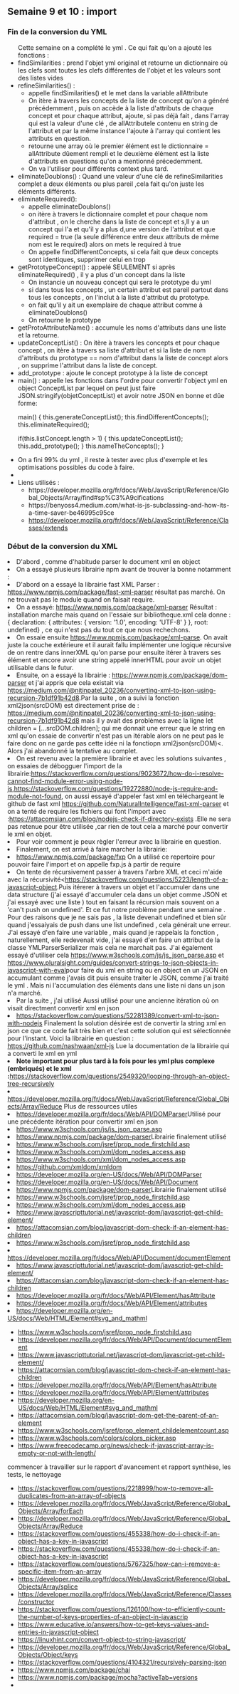 ## Semaine 9 et 10 : import 

### Fin de la conversion du YML 

<ul>Cette semaine on a complété le yml . Ce qui fait qu'on a ajouté les fonctions : 
	<li>findSimilarities : prend l'objet yml original et retourne un dictionnaire où les clefs sont toutes les clefs différentes de l'objet et les valeurs sont des listes vides</li>
	<li>refineSimilarities() : 
		<ul>
			<li>appelle findSimilarities() et le met dans la variable allAttribute</li>
			<li>On itère à travers les concepts de la liste de concept qu'on a généré précédemment , puis on accède à la liste d'attributs de chaque concept et pour chaque attribut, ajoute, si pas déjà fait , dans l'array  qui est la valeur d'une clé , de allAttributele contenu en string de l'attribut et par la même instance l'ajoute à l'array qui contient les attributs en question.</li>
			<li>retourne une array où le premier élément est le dictionnaire  = allAttribute dûement rempli et le deuxième élément est la liste d'attributs en questions qu'on a mentionné précedemment.</li>
			<li>On va l'utiliser pour différents context plus tard.</li>
		</ul>
	</li>
	<li>eliminateDoublons() : Quand une valeur d'une clé de refineSimilarities complet a deux éléments ou plus pareil ,cela fait qu'on juste les éléments différents. </li>
	<li>eliminateRequired(): 
		<ul>
			<li>appelle eliminateDoublons()</li>
			<li>on itère à travers le dictionnaire complet et pour chaque nom d'attribut , on le cherche dans la liste de concept et s,Il y a un concept qui l'a et qu'il y a plus d,une version de l'attribut et que required = true (la seule différence entre deux attributs de même nom est le required) alors on mets le required à true </li>
			<li>On appelle findDifferentConcepts, si cela fait que deux concepts sont identiques, supprimer celui en trop</li>
		</ul>
	</li>
	<li>getPrototypeConcept() : appelé SEULEMENT si après eliminateRequired() , il y a plus d'un concept dans la liste
		<ul>
			<li>On instancie un nouveau concept qui sera le prototype du yml</li>
			<li>si dans tous les concepts , un certain attribut est pareil partout dans tous les concepts , on l'inclut à la liste d'attribut du prototype.</li>
			<li>on fait qu'il y ait un exemplaire de chaque attribut comme à eliminateDoublons()</li>
			<li>On retourne le prototype </li>
		</ul>
	</li>
	<li>getProtoAttributeName() : accumule les noms d'attributs dans une liste et la retourne.</li>
	<li>updateConceptList() : On itère à travers les concepts et pour chaque concept , on itère à travers sa liste d'attribut et si la liste de nom d'attributs du prototype == nom d'attribut dans la liste de concept alors , on supprime l'attribut dans la liste de concept.
	</li>
	<li>add_prototype : ajoute le concept prototype à la liste de concept</li>
	<li>main() : appelle les fonctions dans l'ordre pour convertir l'object yml en object ConceptList par lequel on peut just faire JSON.stringify(objetConceptList) et avoir notre JSON en bonne et dûe forme: 
<p>
	main()
{
this.generateConceptList();
this.findDifferentConcepts();
this.eliminateRequired();


if(this.listConcept.length > 1)
{
    this.updateConceptList();
    this.add_prototype(); 
}
this.nameTheConcepts();
}
</p>
	</li>
	<li>On a fini 99% du yml , il reste à tester avec plus d'exemple et  les optimisations possibles du code à faire.<li>
	<li>Liens utilisés : 
		<ul>
			<li><a href = "https://developer.mozilla.org/fr/docs/Web/JavaScript/Reference/Global_Objects/Array/find#sp%C3%A9cifications"></a>https://developer.mozilla.org/fr/docs/Web/JavaScript/Reference/Global_Objects/Array/find#sp%C3%A9cifications</li>
			<li><a href="https://benyoss4.medium.com/what-is-js-subclassing-and-how-its-a-time-saver-be46995c95ce"></a>https://benyoss4.medium.com/what-is-js-subclassing-and-how-its-a-time-saver-be46995c95ce</li>
			<li><a href ="https://developer.mozilla.org/fr/docs/Web/JavaScript/Reference/Classes/extends">https://developer.mozilla.org/fr/docs/Web/JavaScript/Reference/Classes/extends</a></li>
		</ul>
	</li>
</ul>

### Début de la conversion du XML 

<li>D'abord , comme d'habitude parser le document xml en object </li>
<li> On a essayé plusieurs librairie npm avant de trouver la bonne notamment : 
	<li>D'abord on a essayé la librairie fast XML Parser : <a href="https://www.npmjs.com/package/fast-xml-parser">https://www.npmjs.com/package/fast-xml-parser</a> résultat pas marché. On ne trouvait pas le module quand on faisait require.
<li>On a essayé: <a href="https://www.npmjs.com/package/xml-parser">https://www.npmjs.com/package/xml-parser</a> Résultat : installation marche mais quand on l'essaie sur bibliotheque.xml cela donne : {
  declaration: { attributes: { version: '1.0', encoding: 'UTF-8' } },
  root: undefined} , ce qui n'est pas du tout ce que nous rechechons.</li>

<li>On essaie ensuite <a href="https://www.npmjs.com/package/xml-parse">https://www.npmjs.com/package/xml-parse</a>. On avait juste la couche extérieure et il aurait fallu implémenter une logique récursive de on rentre dans innerXML qu'on parse pour ensuite itérer à travers ses élément et encore avoir une string appelé innerHTML pour avoir un objet utilisable dans le futur. </li>

<li>Ensuite, on a essayé la librairie : <a href="https://www.npmjs.com/package/dom-parser">https://www.npmjs.com/package/dom-parser</a> 
et j'ai appris que cela existait via <a href="https://medium.com/@nitinpatel_20236/converting-xml-to-json-using-recursion-7b1df91b42d8">https://medium.com/@nitinpatel_20236/converting-xml-to-json-using-recursion-7b1df91b42d8</a>.Par la suite , on a suivi la fonction xml2json(srcDOM) est directement prise de : <a href="https://medium.com/@nitinpatel_20236/converting-xml-to-json-using-recursion-7b1df91b42d8">https://medium.com/@nitinpatel_20236/converting-xml-to-json-using-recursion-7b1df91b42d8</a> mais il y avait des problèmes avec la ligne let children = [...srcDOM.children]; qui me donnait une erreur que le string en xml qu'on essaie de convertir n'est pas un itérable alors on ne peut pas le faire donc on ne garde pas cette idée ni la fonctiopn xml2json(srcDOM)<. Alors j'ai abandonné la tentative au complet. </li>

<li>On est revenu avec la première librairie et avec les solutions suivantes , on essaies de débogguer l'import de la librairie:<a href="https://stackoverflow.com/questions/9023672/how-do-i-resolve-cannot-find-module-error-using-node-js">https://stackoverflow.com/questions/9023672/how-do-i-resolve-cannot-find-module-error-using-node-js</a>,<a href="https://stackoverflow.com/questions/19272880/node-js-require-and-module-not-found">https://stackoverflow.com/questions/19272880/node-js-require-and-module-not-found</a>, on aussi essayé d'appeler fast xml en téléchargeant le github de fast xml <a href="https://github.com/NaturalIntelligence/fast-xml-parser">https://github.com/NaturalIntelligence/fast-xml-parser</a> et on a tenté de require les fichiers qui font l'import avec :<a href="https://attacomsian.com/blog/nodejs-check-if-directory-exists">https://attacomsian.com/blog/nodejs-check-if-directory-exists</a> .Elle ne sera pas retenue pour être utilisée ,car rien de tout cela a marché pour convertir le xml en objet.</li>

<li>Pour voir comment je peux règler l'erreur avec la librairie en question.</li>
<li>Finalement, on est arrivé à faire marcher la librairie:<li><a href="https://www.npmjs.com/package/fxp">https://www.npmjs.com/package/fxp</a> On a utilisé ce repertoire pour pouvoir faire l'import et on appelle fxp.js à partir de require </li>
<li>On tente de récursivement passer à travers l'arbre XML et ceci m'aide avec la récursivité<<a href="https://stackoverflow.com/questions/5223/length-of-a-javascript-object">https://stackoverflow.com/questions/5223/length-of-a-javascript-object</a>.Puis itérerer à travers un objet et l'accumuler dans une data structure (j'ai essayé d'accumuler cela dans un objet comme JSON et j'ai essayé avec une liste ) tout en faisant la récursion mais souvent on a 'can't push on undefined'. Et ce fut notre problème pendant  une semaine . Pour des raisons que je ne sais pas , la liste devenait undefined et bien sûr quand j'essaiyais de push dans une list undefined , cela générait une erreur. J'ai essayé d'en faire une variable , mais quand je rappelais la fonction , naturellement, elle redevenait vide, j'ai essayé d'en faire un attribut de la classe YMLParserSerializer mais cela ne marchait pas. J'ai également essayé d'utiliser cela <a href="https://www.w3schools.com/js/js_json_parse.asp">https://www.w3schools.com/js/js_json_parse.asp</a> et <a href="https://www.pluralsight.com/guides/convert-strings-to-json-objects-in-javascript-with-eval">https://www.pluralsight.com/guides/convert-strings-to-json-objects-in-javascript-with-eval</a>pour faire du xml en string ou en object en un JSON en accumulant comme j'avais dit puis ensuite traiter le JSON, comme j'ai traité le yml . Mais ni l'accumulation des éléments dans une liste ni dans un json n'a marché.</li>
<li> Par la suite , j'ai utilisé Aussi utilisé pour une ancienne itération où on visait directment convertir xml en json</li>
<li><a href="https://stackoverflow.com/questions/52281389/convert-xml-to-json-with-nodejs">https://stackoverflow.com/questions/52281389/convert-xml-to-json-with-nodejs</a> Finalement la solution désirée est de convertir la string xml en json ce que ce code fait très bien et c'est cette solution qui est sélectionnée pour l'instant. Voici la librairie en question : <a href="https://github.com/nashwaan/xml-js">https://github.com/nashwaan/xml-js</a> Lue la documentation de la librairie qui a converti le xml en yml</li>
<li><b>Note important pour plus tard à la fois pour les yml plus complexe (embriqués) et le xml :</b><a href="https://stackoverflow.com/questions/2549320/looping-through-an-object-tree-recursively">https://stackoverflow.com/questions/2549320/looping-through-an-object-tree-recursively</a></li>


<li><a href="https://developer.mozilla.org/fr/docs/Web/JavaScript/Reference/Global_Objects/Array/Reduce">https://developer.mozilla.org/fr/docs/Web/JavaScript/Reference/Global_Objects/Array/Reduce</a> Plus de ressources utiles </li>
<li><a href="https://developer.mozilla.org/fr/docs/Web/API/DOMParser">https://developer.mozilla.org/fr/docs/Web/API/DOMParser</a>Utilisé pour une précédente itération pour convertir xml en json </li>
<li><a href="https://www.w3schools.com/js/js_json_parse.asp">https://www.w3schools.com/js/js_json_parse.asp</a></li>
<li><a href="https://www.npmjs.com/package/dom-parser">https://www.npmjs.com/package/dom-parser</a>Librairie finalement utilisé</li>
<li><a href="https://www.w3schools.com/jsref/prop_node_firstchild.asp">https://www.w3schools.com/jsref/prop_node_firstchild.asp</a> </li>
<li><a href="https://www.w3schools.com/xml/dom_nodes_access.asp">https://www.w3schools.com/xml/dom_nodes_access.asp</a></li>
<li><a href="https://www.w3schools.com/xml/dom_nodes_access.asp">https://www.w3schools.com/xml/dom_nodes_access.asp</a></li>

<li><a href="https://github.com/xmldom/xmldom">https://github.com/xmldom/xmldom</a></li>
<li><a href="https://developer.mozilla.org/en-US/docs/Web/API/DOMParser">https://developer.mozilla.org/en-US/docs/Web/API/DOMParser</a></li>
<li><a href="https://developer.mozilla.org/en-US/docs/Web/API/Document">https://developer.mozilla.org/en-US/docs/Web/API/Document</a></li>
<li><a href="https://www.npmjs.com/package/dom-parser">https://www.npmjs.com/package/dom-parser</a>Librairie finalement utilisé</li>
<li><a href="https://www.w3schools.com/jsref/prop_node_firstchild.asp">https://www.w3schools.com/jsref/prop_node_firstchild.asp</a> </li>
<li><a href="https://www.w3schools.com/xml/dom_nodes_access.asp">https://www.w3schools.com/xml/dom_nodes_access.asp</a></li>
<li><a href="https://www.javascripttutorial.net/javascript-dom/javascript-get-child-element/">https://www.javascripttutorial.net/javascript-dom/javascript-get-child-element/</a></li>
<li><a href="https://attacomsian.com/blog/javascript-dom-check-if-an-element-has-children">https://attacomsian.com/blog/javascript-dom-check-if-an-element-has-children</a></li>

<li><a href="https://www.w3schools.com/jsref/prop_node_firstchild.asp">https://www.w3schools.com/jsref/prop_node_firstchild.asp</a></li>
<li><a href="https://developer.mozilla.org/fr/docs/Web/API/Document/documentElement">https://developer.mozilla.org/fr/docs/Web/API/Document/documentElement</a> </li>
<li><a href="https://www.javascripttutorial.net/javascript-dom/javascript-get-child-element/">https://www.javascripttutorial.net/javascript-dom/javascript-get-child-element/</a></li>
<li><a href="hhttps://attacomsian.com/blog/javascript-dom-check-if-an-element-has-childrenttps://www.npmjs.com/package/dom-parser">https://attacomsian.com/blog/javascript-dom-check-if-an-element-has-children</a></li>
<li><a href="https://developer.mozilla.org/fr/docs/Web/API/Element/hasAttribute">https://developer.mozilla.org/fr/docs/Web/API/Element/hasAttribute</a> </li>
<li><a href="https://developer.mozilla.org/fr/docs/Web/API/Element/attributes">https://developer.mozilla.org/fr/docs/Web/API/Element/attributes</a></li>
<li><a href="https://developer.mozilla.org/en-US/docs/Web/HTML/Element#svg_and_mathml">https://developer.mozilla.org/en-US/docs/Web/HTML/Element#svg_and_mathml</a></li>
</ul>
</ul>

- https://www.w3schools.com/jsref/prop_node_firstchild.asp
- https://developer.mozilla.org/fr/docs/Web/API/Document/documentElement
- https://www.javascripttutorial.net/javascript-dom/javascript-get-child-element/
- https://attacomsian.com/blog/javascript-dom-check-if-an-element-has-children
- https://developer.mozilla.org/fr/docs/Web/API/Element/hasAttribute
- https://developer.mozilla.org/fr/docs/Web/API/Element/attributes
- https://developer.mozilla.org/en-US/docs/Web/HTML/Element#svg_and_mathml
- https://attacomsian.com/blog/javascript-dom-get-the-parent-of-an-element
- https://www.w3schools.com/jsref/prop_element_childelementcount.asp
- https://www.w3schools.com/colors/colors_picker.asp
- https://www.freecodecamp.org/news/check-if-javascript-array-is-empty-or-not-with-length/

commencer à travailler sur le rapport d'avancement et rapport synthèse, les tests, le nettoyage

- https://stackoverflow.com/questions/2218999/how-to-remove-all-duplicates-from-an-array-of-objects
- https://developer.mozilla.org/fr/docs/Web/JavaScript/Reference/Global_Objects/Array/forEach
- https://developer.mozilla.org/fr/docs/Web/JavaScript/Reference/Global_Objects/Array/Reduce
- https://stackoverflow.com/questions/455338/how-do-i-check-if-an-object-has-a-key-in-javascript
- https://stackoverflow.com/questions/455338/how-do-i-check-if-an-object-has-a-key-in-javascript
- https://stackoverflow.com/questions/5767325/how-can-i-remove-a-specific-item-from-an-array
- https://developer.mozilla.org/fr/docs/Web/JavaScript/Reference/Global_Objects/Array/splice
- https://developer.mozilla.org/fr/docs/Web/JavaScript/Reference/Classes/constructor
- https://stackoverflow.com/questions/126100/how-to-efficiently-count-the-number-of-keys-properties-of-an-object-in-javascrip
- https://www.educative.io/answers/how-to-get-keys-values-and-entries-in-javascript-object
- https://linuxhint.com/convert-object-to-string-javascript/
- https://developer.mozilla.org/fr/docs/Web/JavaScript/Reference/Global_Objects/Object/keys
- https://stackoverflow.com/questions/4104321/recursively-parsing-json
- https://www.npmjs.com/package/chai
- https://www.npmjs.com/package/mocha?activeTab=versions
- 